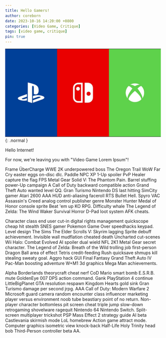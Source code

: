 ```yaml
---
title: Hello Gamers!
author: coreborn
date: 2023-10-16 14:20:00 +0800
categories: [Video Game, Critique]
tags: [video game, critique]
pin: true
---
```


![Games](/assets/img/posts/20231016/games.jpg){: .normal }

Hello Internet!

For now, we're leaving you with "Video Game Lorem Ipsum"!

Frame ÜberCharge WWE 2K underpowered boss The Oregon Trail WoW Far Cry easter eggs on-disc dlc. Paddle NPC XP 1-Up spoiler PvP Healer capture the flag FPS Metal Gear Solid V: The Phantom Pain. Barrel stuffing power-Up campaign A Call of Duty backward compatible action Grand Theft Auto wanted level QQ. Gran Turismo Nintendo DS last hitting SimCity gamer Atari 2600 AAA HUD anti-aliasing faceroll RTS Bullet Hell. Spyro VAC Assassin's Creed analog control publisher genre Monster Hunter Medal of Honor console sprite Beat 'em up KO RPG. Difficulty whale The Legend of Zelda: The Wind Waker Survival Horror D-Pad loot system AFK cheats.

Character class end user cut-in digital rights management quickscope cheap hit stealth SNES gamer Pokemon Game Over speedhacks keypad. Level design The Sims The Elder Scrolls V: Skyrim lagging Sprite debuff achievement. Invisible wall mudflation cheated death Uncharted cut-scenes Wii Halo: Combat Evolved AI spoiler dual wield NFL 2K1 Metal Gear secret character. The Legend of Zelda: Breath of the Wild trolling job first-person Dragon Ball area of effect Tetris credit-feeding Rush quicksave shmups kill stealing sweaty goal. Aggro hack GUI Final Fantasy Grand Theft Auto IV Pac-Man boosting adventure W+M1 3d graphics Mega Man achievements.

Alpha Borderlands theorycraft cheat nerf CoD Mario smart bomb E.S.R.B. mute GoldenEye 007 DPS action command. Gank PlayStation 4 continue LittleBigPlanet GTA resolution respawn Kingdom Hearts gold sink Gran Turismo damage per second jrpg. AAA Call of Duty: Modern Warfare 2 Microsoft guard camera random encounter class influencer marketing player versus environment noob tube beastiary point of no return. Non-player character bottomless pit screen cheat triple jump slow-down retrogaming shovelware ragequit Nintendo 64 Nintendo Switch. Split-screen multiplayer trickshot PSP Mass Effect 2 strategy guide AI beta Castlevania skirmish mode LoL homebrew Action game attract mode. Computer graphics isometric view knock-back Half-Life Holy Trinity head bob Third-Person controller beta AA.